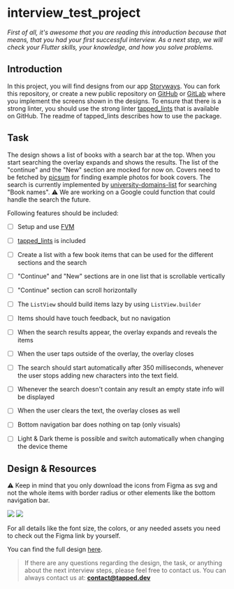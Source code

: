 # interview_test_project

*First of all, it's awesome that you are reading this introduction because that means, that you had your first successful interview. As a next step, we will check your Flutter skills, your knowledge, and how you solve problems.*


## Introduction

In this project, you will find designs from our app [Storyways](https://storyways.app). You can fork this repository, or create a new public repository on [GitHub](https://github.com/) or [GitLab](https://gitlab.com/) where you implement the screens shown in the designs.
To ensure that there is a strong linter, you should use the strong linter [tapped_lints](https://github.com/tappeddev/tapped_lints) that is available on GitHub. The readme of tapped_lints describes how to use the package.  

## Task

The design shows a list of books with a search bar at the top. When you start searching the overlay expands and shows the results. The list of the "continue" and the "New" section are mocked for now on. 
Covers need to be fetched by [picsum](https://picsum.photos/) for finding example photos for book covers.
The search is currently implemented by [university-domains-list](https://github.com/Hipo/university-domains-list) for searching "Book names". 
⚠️ We are working on a Google could function that could handle the search the future. 

Following features should be included:
- [ ] Setup and use [FVM](https://fvm.app/)
- [ ] [tapped_lints](https://github.com/tappeddev/tapped_lints) is included 
- [ ] Create a list with a few book items that can be used for the different sections and the search
- [ ] "Continue" and "New" sections are in one list that is scrollable vertically
- [ ] "Continue" section can scroll horizontally
- [ ] The `ListView` should build items lazy by using `ListView.builder`
- [ ] Items should have touch feedback, but no navigation
- [ ] When the search results appear, the overlay expands and reveals the items
- [ ] When the user taps outside of the overlay, the overlay closes
- [ ] The search should start automatically after 350 milliseconds, whenever the user stops adding new characters into the text field. 
- [ ] Whenever the search doesn't contain any result an empty state info will be displayed
- [ ] When the user clears the text, the overlay closes as well
- [ ] Bottom navigation bar does nothing on tap (only visuals)
- [ ] Light & Dark theme is possible and switch automatically when changing the device theme


## Design & Resources

⚠️ Keep in mind that you only download the icons from Figma as svg and not the whole items with border radius or other elements like the bottom navigation bar.

![](assets/01_04_01_Storyways_List.png)
![](assets/01_04_02_Storyways_Search.png)

For all details like the font size, the colors, or any needed assets you need to check out the Figma link by yourself.

You can find the full design [here](https://www.figma.com/file/aRxa2vnAQgkenyjo5fwm9e/Untitled?node-id=0%3A1).


> If there are any questions regarding the design, the task, or anything about the next interview steps, please feel free to contact us. You can always contact us at: **contact@tapped.dev**
